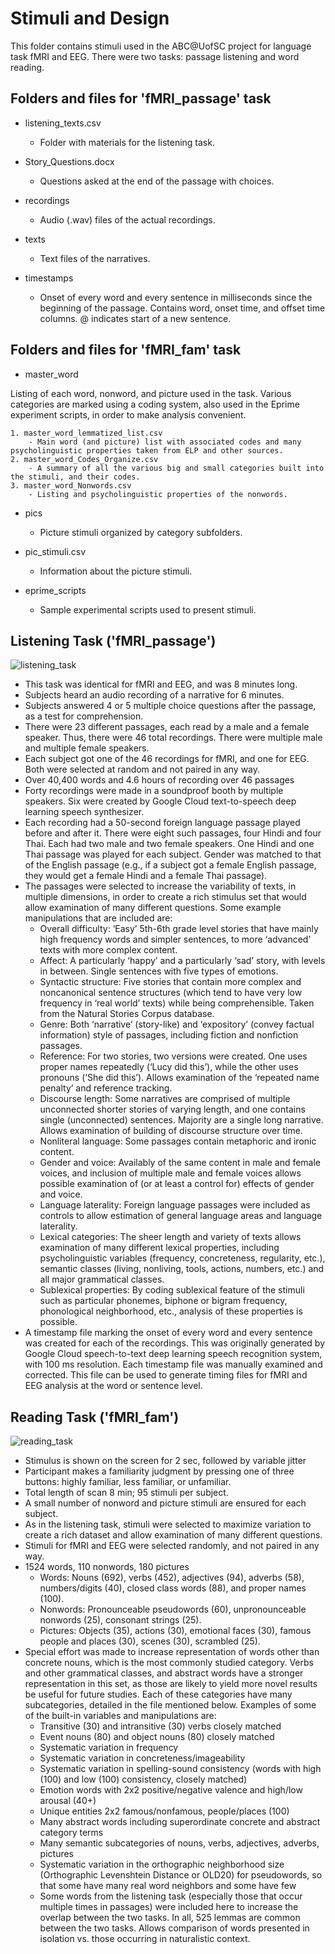 # Stimuli and Design

This folder contains stimuli used in the ABC@UofSC project for language task fMRI and EEG. There were two tasks: passage listening and word reading.

## Folders and files for 'fMRI_passage' task

- listening_texts.csv
    - Folder with materials for the listening task.

- Story_Questions.docx
    - Questions asked at the end of the passage with choices.

- recordings
    - Audio (.wav) files of the actual recordings.

- texts
    - Text files of the narratives.

- timestamps
    - Onset of every word and every sentence in milliseconds since the beginning of the passage. Contains word, onset time, and offset time columns. @ indicates start of a new sentence.

## Folders and files for 'fMRI_fam' task

- master_word

Listing of each word, nonword, and picture used in the task. Various categories are marked using a coding system, also used in the Eprime experiment scripts, in order to make analysis convenient.

    1. master_word_lemmatized_list.csv
        - Main word (and picture) list with associated codes and many psycholinguistic properties taken from ELP and other sources.
    2. master_word_Codes_Organize.csv
        - A summary of all the various big and small categories built into the stimuli, and their codes.
    3. master_word_Nonwords.csv
        - Listing and psycholinguistic properties of the nonwords.

- pics
    - Picture stimuli organized by category subfolders.

- pic_stimuli.csv
    - Information about the picture stimuli.

- eprime_scripts
    - Sample experimental scripts used to present stimuli.

## Listening Task ('fMRI_passage')

![listening_task](https://user-images.githubusercontent.com/64374486/80320249-5e70d400-87e3-11ea-969c-e7ac4af7fe7c.png)

-	This task was identical for fMRI and EEG, and was 8 minutes long.
-	Subjects heard an audio recording of a narrative for 6 minutes. 
-	Subjects answered 4 or 5 multiple choice questions after the passage, as a test for comprehension.
-	There were 23 different passages, each read by a male and a female speaker. Thus, there were 46 total recordings. There were multiple male and multiple female speakers.
-	Each subject got one of the 46 recordings for fMRI, and one for EEG. Both were selected at random and not paired in any way.
-	Over 40,400 words and 4.6 hours of recording over 46 passages
-	Forty recordings were made in a soundproof booth by multiple speakers. Six were created by Google Cloud text-to-speech deep learning speech synthesizer.
-	Each recording had a 50-second foreign language passage played before and after it. There were eight such passages, four Hindi and four Thai. Each had two male and two female speakers. One Hindi and one Thai passage was played for each subject. Gender was matched to that of the English passage (e.g., if a subject got a female English passage, they would get a female Hindi and a female Thai passage).
-	The passages were selected to increase the variability of texts, in multiple dimensions, in order to create a rich stimulus set that would allow examination of many different questions. Some example manipulations that are included are:
    - Overall difficulty: ‘Easy’ 5th-6th grade level stories that have mainly high frequency words and simpler sentences, to more ‘advanced’ texts with more complex content.
    - Affect: A particularly ‘happy’ and a particularly ‘sad’ story, with levels in between. Single sentences with five types of emotions.
    - Syntactic structure: Five stories that contain more complex and noncanonical sentence structures (which tend to have very low frequency in ‘real world’ texts) while being comprehensible. Taken from the Natural Stories Corpus database.
    - Genre: Both ‘narrative’ (story-like) and ‘expository’ (convey factual information) style of passages, including fiction and nonfiction passages.
    - Reference: For two stories, two versions were created. One uses proper names repeatedly (‘Lucy did this’), while the other uses pronouns (‘She did this’). Allows examination of   the ‘repeated name penalty’ and reference tracking.
    - Discourse length: Some narratives are comprised of multiple unconnected shorter stories of varying length, and one contains single (unconnected) sentences. Majority are a single long narrative. Allows examination of building of discourse structure over time.
    - Nonliteral language: Some passages contain metaphoric and ironic content.
    - Gender and voice: Availably of the same content in male and female voices, and inclusion of multiple male and female voices allows possible examination of (or at least a control for) effects of gender and voice.
    - Language laterality: Foreign language passages were included as controls to allow estimation of general language areas and language laterality. 
    - Lexical categories: The sheer length and variety of texts allows examination of many different lexical properties, including psycholinguistic variables (frequency, concreteness, regularity, etc.), semantic classes (living, nonliving, tools, actions, numbers, etc.) and all major grammatical classes.
    - Sublexical properties: By coding sublexical feature of the stimuli such as particular phonemes, biphone or bigram frequency, phonological neighborhood, etc., analysis of these properties is possible.
-	A timestamp file marking the onset of every word and every sentence was created for each of the recordings. This was originally generated by Google Cloud speech-to-text deep learning speech recognition system, with 100 ms resolution. Each timestamp file was manually examined and corrected. This file can be used to generate timing files for fMRI and EEG analysis at the word or sentence level.

## Reading Task ('fMRI_fam')

![reading_task](https://user-images.githubusercontent.com/64374486/80320360-fcfd3500-87e3-11ea-95fa-e717c05018cc.png)

-	Stimulus is shown on the screen for 2 sec, followed by variable jitter
-	Participant makes a familiarity judgment by pressing one of three buttons: highly familiar, less familiar, or unfamiliar.
-	Total length of scan 8 min; 95 stimuli per subject.
-	A small number of nonword and picture stimuli are ensured for each subject.
-	As in the listening task, stimuli were selected to maximize variation to create a rich dataset and allow examination of many different questions.
-	Stimuli for fMRI and EEG were selected randomly, and not paired in any way.
-	1524 words, 110 nonwords, 180 pictures
    - Words: Nouns (692), verbs (452), adjectives (94), adverbs (58), numbers/digits (40), closed class words (88), and proper names (100).
    - Nonwords: Pronounceable pseudowords (60), unpronounceable nonwords (25), consonant strings (25). 
    - Pictures: Objects (35), actions (30), emotional faces (30), famous people and places (30), scenes (30), scrambled (25).
-	Special effort was made to increase representation of words other than concrete nouns, which is the most commonly studied category. Verbs and other grammatical classes, and abstract words have a stronger representation in this set, as those are likely to yield more novel results be useful for future studies. Each of these categories have many subcategories, detailed in the file mentioned below. Examples of some of the built-in variables and manipulations are:
    - Transitive (30) and intransitive (30) verbs closely matched 
    - Event nouns (80) and object nouns (80) closely matched 
    - Systematic variation in frequency
    - Systematic variation in concreteness/imageability
    - Systematic variation in spelling-sound consistency (words with high (100) and low (100) consistency, closely matched)  
    - Emotion words with 2x2 positive/negative valence and high/low arousal (40+)
    - Unique entities 2x2 famous/nonfamous, people/places (100)
    - Many abstract words including superordinate concrete and abstract category terms
    - Many semantic subcategories of nouns, verbs, adjectives, adverbs, pictures
    - Systematic variation in the orthographic neighborhood size (Orthographic Levenshtein Distance or OLD20) for pseudowords, so that some have many real word neighbors and some have few
    - Some words from the listening task (especially those that occur multiple times in passages) were included here to increase the overlap between the two tasks. In all, 525 lemmas are common between the two tasks. Allows comparison of words presented in isolation vs. those occurring in naturalistic context.
